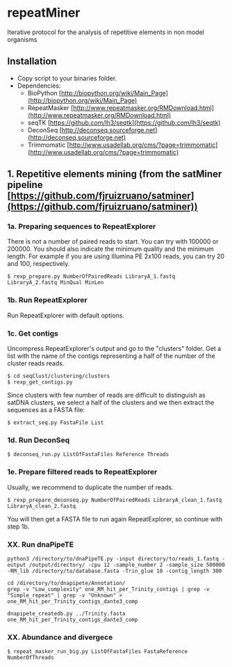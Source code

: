 # repeatMiner
Iterative protocol for the analysis of repetitive elements in non model organisms

## Installation
- Copy script to your binaries folder.
- Dependencies:
  * BioPython [http://biopython.org/wiki/Main_Page](http://biopython.org/wiki/Main_Page)
  * RepeatMasker [http://www.repeatmasker.org/RMDownload.html](http://www.repeatmasker.org/RMDownload.html)
  * seqTK [https://github.com/lh3/seqtk](https://github.com/lh3/seqtk)
  * DeconSeq [http://deconseq.sourceforge.net](http://deconseq.sourceforge.net)
  * Trimmomatic [http://www.usadellab.org/cms/?page=trimmomatic](http://www.usadellab.org/cms/?page=trimmomatic)

## 1. Repetitive elements mining (from the satMiner pipeline [https://github.com/fjruizruano/satminer](https://github.com/fjruizruano/satminer))

### 1a. Preparing sequences to RepeatExplorer

There is not a number of paired reads to start. You can try with 100000 or 200000. You should also indicate the minimum quality and the minimum length. For example if you are using Illumina PE 2x100 reads, you can try 20 and 100, respectively.

```
$ rexp_prepare.py NumberOfPairedReads LibraryA_1.fastq LibraryA_2.fastq MinQual MinLen
```

### 1b. Run RepeatExplorer

Run RepeatExplorer with default options.

### 1c. Get contigs

Uncompress RepeatExplorer's output and go to the "clusters" folder. Get a list with the name of the contigs representing a half of the number of the cluster reads reads.

```
$ cd seqClust/clustering/clusters
$ rexp_get_contigs.py
```
Since clusters with few number of reads are difficult to distinguish as satDNA clusters, we select a half of the clusters and we then extract the sequences as a FASTA file:

```
$ extract_seq.py FastaFile List
```

### 1d. Run DeconSeq
```
$ deconseq_run.py ListOfFastaFiles Reference Threads
```

### 1e. Prepare filtered reads to RepeatExplorer
Usually, we recommend to duplicate the number of reads.
```
$ rexp_prepare_deconseq.py NumberOfPairedReads LibraryA_clean_1.fastq LibraryA_clean_2.fastq
```
You will then get a FASTA file to run again RepeatExplorer, so continue with step 1b.

### XX. Run dnaPipeTE

```
python3 /directory/to/dnaPipeTE.py -input directory/to/reads_1.fastq -output /output/directory/ -cpu 12 -sample_number 2 -sample_size 500000 -RM_lib /directory/to/database.fasta -Trin_glue 10 -contig_length 300
```

```
cd /directory/to/dnapipete/Annotation/
grep -v "Low_complexity" one_RM_hit_per_Trinity_contigs | grep -v "Simple_repeat" | grep -v "Unknown" > one_RM_hit_per_Trinity_contigs_dante3_comp
```


```
dnapipete_createdb.py ../Trinity.fasta one_RM_hit_per_Trinity_contigs_dante3_comp

```
### XX. Abundance and divergece

```
$ repeat_masker_run_big.py ListOfFastaFiles FastaReference NumberOfThreads
```
